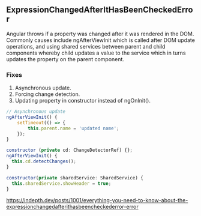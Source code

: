 ## ExpressionChangedAfterItHasBeenCheckedError

Angular throws if a property was changed after it was rendered in the DOM. Commonly causes include ngAfterViewInit which is called after DOM update operations, and using shared services between parent and child components whereby child updates a value to the service which in turns updates the property on the parent component.

### Fixes

1. Asynchronous update.
2. Forcing change detection.
3. Updating property in constructor instead of ngOnInit().

```js
// Asynchronous update
ngAfterViewInit() {
    setTimeout(() => {
        this.parent.name = 'updated name';
    });
}
```

```js
constructor (private cd: ChangeDetectorRef) {};
ngAfterViewInit() {
  this.cd.detectChanges();
}
```

```js
constructor(private sharedService: SharedService) {
  this.sharedService.showHeader = true;
}
```

https://indepth.dev/posts/1001/everything-you-need-to-know-about-the-expressionchangedafterithasbeencheckederror-error
